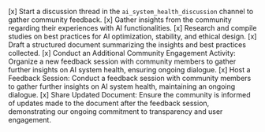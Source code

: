 [x] Start a discussion thread in the `ai_system_health_discussion` channel to gather community feedback.
[x] Gather insights from the community regarding their experiences with AI functionalities.
[x] Research and compile studies on best practices for AI optimization, stability, and ethical design.
[x] Draft a structured document summarizing the insights and best practices collected.
[x] Conduct an Additional Community Engagement Activity: Organize a new feedback session with community members to gather further insights on AI system health, ensuring ongoing dialogue.
[x] Host a Feedback Session: Conduct a feedback session with community members to gather further insights on AI system health, maintaining an ongoing dialogue.
[x] Share Updated Document: Ensure the community is informed of updates made to the document after the feedback session, demonstrating our ongoing commitment to transparency and user engagement.